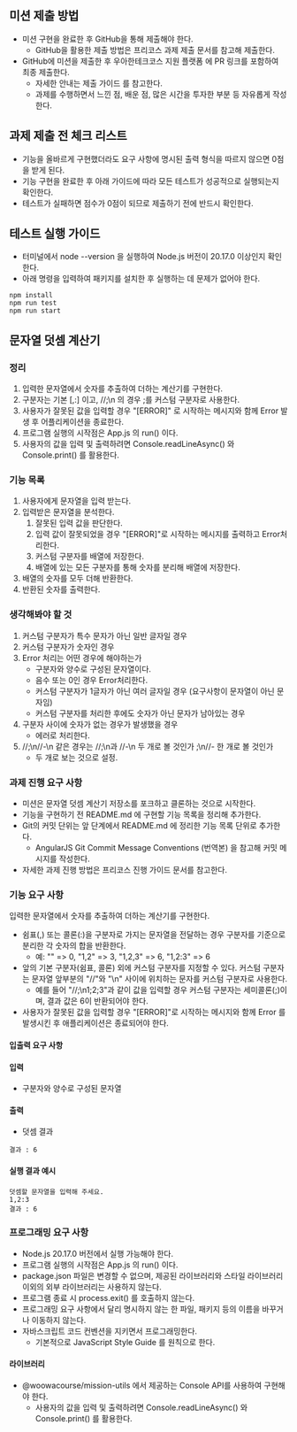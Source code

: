 ## 미션 제출 방법
- 미션 구현을 완료한 후 GitHub을 통해 제출해야 한다.
	- GitHub을 활용한 제출 방법은 프리코스 과제 제출 문서를 참고해 제출한다.
- GitHub에 미션을 제출한 후 우아한테크코스 지원 플랫폼 에 PR 링크를 포함하여 최종 제출한다.
	- 자세한 안내는 제출 가이드 를 참고한다.
	- 과제를 수행하면서 느낀 점, 배운 점, 많은 시간을 투자한 부분 등 자유롭게 작성한다.

## 과제 제출 전 체크 리스트
- 기능을 올바르게 구현했더라도 요구 사항에 명시된 출력 형식을 따르지 않으면 0점을 받게 된다.
- 기능 구현을 완료한 후 아래 가이드에 따라 모든 테스트가 성공적으로 실행되는지 확인한다.
- 테스트가 실패하면 점수가 0점이 되므로 제출하기 전에 반드시 확인한다.

## 테스트 실행 가이드
- 터미널에서 node --version 을 실행하여 Node.js 버전이 20.17.0 이상인지 확인한다.
- 아래 명령을 입력하여 패키지를 설치한 후 실행하는 데 문제가 없어야 한다.
```
npm install
npm run test
npm run start
```

## 문자열 덧셈 계산기
### 정리
1. 입력한 문자열에서 숫자를 추출하여 더하는 계산기를 구현한다.
2. 구분자는 기본 [,:] 이고, //;\n 의 경우 ;를 커스텀 구분자로 사용한다.
3. 사용자가 잘못된 값을 입력할 경우 "[ERROR]" 로 시작하는 메시지와 함께 Error 발생 후 어플리케이션을 종료한다.
4. 프로그램 실행의 시작점은 App.js 의 run() 이다.
5. 사용자의 값을 입력 및 출력하려면 Console.readLineAsync() 와 Console.print() 를 활용한다.

### 기능 목록
1. 사용자에게 문자열을 입력 받는다.
2. 입력받은 문자열을 분석한다.
	1. 잘못된 입력 값을 판단한다.
	2. 입력 값이 잘못되었을 경우 "[ERROR]"로 시작하는 메시지를 출력하고 Error처리한다.
	3. 커스텀 구분자를 배열에 저장한다.
	4. 배열에 있는 모든 구분자를 통해 숫자를 분리해 배열에 저장한다.
3. 배열의 숫자를 모두 더해 반환한다.
4. 반환된 숫자를 출력한다.

### 생각해봐야 할 것
1. 커스텀 구분자가 특수 문자가 아닌 일반 글자일 경우
2. 커스텀 구분자가 숫자인 경우
3. Error 처리는 어떤 경우에 해야하는가
	- 구분자와 양수로 구성된 문자열이다.
	- 음수 또는 0인 경우 Error처리한다.
	- 커스텀 구분자가 1글자가 아닌 여러 글자일 경우 (요구사항이 문자열이 아닌 문자임)
	- 커스텀 구분자를 처리한 후에도 숫자가 아닌 문자가 남아있는 경우
4. 구분자 사이에 숫자가 없는 경우가 발생했을 경우
	- 에러로 처리한다.
5. //;\n//-\n 같은 경우는 //;\n과 //-\n 두 개로 볼 것인가 ;\n//- 한 개로 볼 것인가
	- 두 개로 보는 것으로 설정.
### 과제 진행 요구 사항
- 미션은 문자열 덧셈 계산기 저장소를 포크하고 클론하는 것으로 시작한다.
- 기능을 구현하기 전 README.md 에 구현할 기능 목록을 정리해 추가한다.
- Git의 커밋 단위는 앞 단계에서 README.md 에 정리한 기능 목록 단위로 추가한다.
	- AngularJS Git Commit Message Conventions (번역본) 을 참고해 커밋 메시지를 작성한다.
- 자세한 과제 진행 방법은 프리코스 진행 가이드 문서를 참고한다.
### 기능 요구 사항
입력한 문자열에서 숫자를 추출하여 더하는 계산기를 구현한다.
- 쉼표(,) 또는 콜론(:)을 구분자로 가지는 문자열을 전달하는 경우 구분자를 기준으로 분리한 각 숫자의 합을 반환한다.
	- 예: "" => 0, "1,2" => 3, "1,2,3" => 6, "1,2:3" => 6
- 앞의 기본 구분자(쉼표, 콜론) 외에 커스텀 구분자를 지정할 수 있다. 커스텀 구분자는 문자열 앞부분의 "//"와 "\n" 사이에 위치하는 문자를 커스텀 구분자로 사용한다.
	- 예를 들어 "//;\n1;2;3"과 같이 값을 입력할 경우 커스텀 구분자는 세미콜론(;)이며, 결과 값은 6이 반환되어야 한다.
- 사용자가 잘못된 값을 입력할 경우 "[ERROR]"로 시작하는 메시지와 함께 Error 를 발생시킨 후 애플리케이션은 종료되어야 한다.
#### 입출력 요구 사항
#### 입력
- 구분자와 양수로 구성된 문자열
#### 출력
- 덧셈 결과
```
결과 : 6
```
#### 실행 결과 예시
```
덧셈할 문자열을 입력해 주세요.
1,2:3
결과 : 6
```
### 프로그래밍 요구 사항
- Node.js 20.17.0 버전에서 실행 가능해야 한다.
- 프로그램 실행의 시작점은 App.js 의 run() 이다.
- package.json 파일은 변경할 수 없으며, 제공된 라이브러리와 스타일 라이브러리 이외의 외부 라이브러리는 사용하지 않는다.
- 프로그램 종료 시 process.exit() 를 호출하지 않는다.
- 프로그래밍 요구 사항에서 달리 명시하지 않는 한 파일, 패키지 등의 이름을 바꾸거나 이동하지 않는다.
- 자바스크립트 코드 컨벤션을 지키면서 프로그래밍한다.
	- 기본적으로 JavaScript Style Guide 를 원칙으로 한다.
#### 라이브러리
- @woowacourse/mission-utils 에서 제공하는 Console API를 사용하여 구현해야 한다.
	- 사용자의 값을 입력 및 출력하려면 Console.readLineAsync() 와 Console.print() 를 활용한다.
